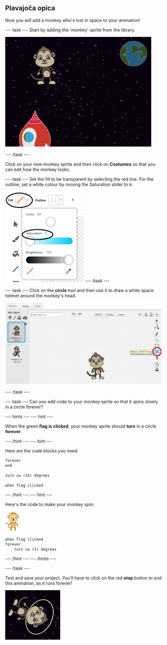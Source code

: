 ## Plavajoča opica

Now you will add a monkey who's lost in space to your animation!

\--- task \--- Start by adding the 'monkey' sprite from the library.

![Dodajanje figure 'monkey'](images/space-monkey-sprite.png)

\--- /task \---

Click on your new monkey sprite and then click on **Costumes** so that you can edit how the monkey looks.

\--- task \--- Set the fill to be transparent by selecting the red line. For the outline, set a white colour by moving the Saturation slider to `0`.

![Make white colour](images/make-white.png) \--- /task \---

\--- task \--- Click on the **circle** tool and then use it to draw a white space helmet around the monkey's head.

![Čelada opice](images/space-monkey-edit.png)

\--- /task \---

\--- task \--- Can you add code to your monkey sprite so that it spins slowly in a circle forever?

\--- hints \--- \--- hint \---

When the green **flag is clicked**, your monkey sprite should **turn** in a circle **forever**.

\--- /hint \--- \--- hint \---

Here are the code blocks you need:

```blocks3
forever
end

turn cw (15) degrees

when flag clicked
```

\--- /hint \--- \--- hint \---

Here's the code to make your monkey spin:

![Monkey sprite](images/sprite-monkey.png)

```blocks3
when flag clicked
forever
    turn cw (1) degrees
```

\--- /hint \--- \--- /hints \---

\--- /task \---

Test and save your project. You'll have to click on the red **stop** button to end this animation, as it runs forever!

![Test the spinning monkey](images/space-spin-test.png)